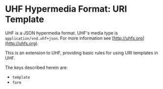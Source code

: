 # UHF Hypermedia Format: URI Template

UHF is a JSON hypermedia format.  UHF's media type is `application/vnd.uhf+json`.  For more information see [http://uhfs.org](http://uhfs.org).

This is an extension to UHF, providing basic rules for using URI templates in UHF.

The keys described herein are:

- `template`
- `form`

